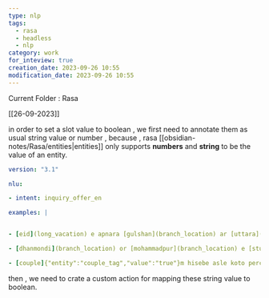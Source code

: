 ```yaml
---
type: nlp
tags:
  - rasa
  - headless
  - nlp
category: work
for_inteview: true
creation_date: 2023-09-26 10:55
modification_date: 2023-09-26 10:55
---
```


  
Current Folder : Rasa




[[26-09-2023]]


in order to set a slot value to boolean , we first need to annotate them as usual string value or number , because , rasa [[obsidian-notes/Rasa/entities|entities]] only supports **numbers** and **string** to be the value of an entity. 

```yml
version: "3.1"

nlu:

- intent: inquiry_offer_en

examples: |


- [eid](long_vacation) e apnara [gulshan](branch_location) ar [uttara](branch_location) branch e [couples]{"entity":"couple_tag" , "value":"true"} discount diyechen kono ?

- [dhanmondi](branch_location) or [mohammadpur](branch_location) e [student]{"entity":"student_tag","value":"true"} der kono discount ache ?

- [couple]{"entity":"couple_tag","value":"true"}m hisebe asle koto percent char ?
```

then , we need to crate a custom action for mapping these string value to boolean. 